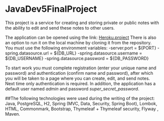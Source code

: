 # JavaDev5FinalProject
This project is a service for creating and storing private or public notes with the ability to edit and send these notes to other users.
   
The application can be opened using the link: [Heroku.project](https://)
There is also an option to run it on the local machine by cloning it from the repository.
You must use the following environment variables:
-server.port = ${PORT}
-spring.datasource.url = ${DB_URL}
-spring.datasource.username = ${DB_USERNAME}
-spring.datasource.password = ${DB_PASSWORD}

To start work you must complete registration (enter your unique name and password) and authentication (confirm name and password),
after which you will be taken to a page where you can create, edit, and send notes.  Next time only authentication is required. 
In addition, the application has a default user named *admin* and password *super_secret_password*.

##The following technologies were used during the writing of the project:
Java, PostgreSQL, H2, Spring (MVC, Data, Security, Spring Boot), Lombok,  HTML, Commonmark, Bootstrap, Thymeleaf + Thymeleaf security, Flyway , Maven.

